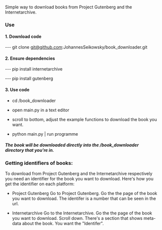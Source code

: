 Simple way to download books from Project Gutenberg and the Internetarchive.

### Use

#### 1. Download code 

--- git clone git@github.com:JohannesSeikowsky/book_downloader.git

#### 2. Ensure dependencies

--- pip install internetarchive

--- pip install gutenberg

#### 3. Use code

- cd /book_downloader

- open main.py in a text editor

- scroll to bottom, adjust the example functions to download the book you want.

- python main.py | run programme


##### The book will be downloaded directly into the /book_downloader directory that you're in.


### Getting identifiers of books:

To download from Project Gutenberg and the Internetarchive respectively
you need an identifier for the book you want to download. Here's how you
get the identifier on each platform:

- Project Gutenberg
Go to Project Gutenberg. Go the the page of the book you want to download.
The identifer is a number that can be seen in the url.

- Internetarchive
Go to the Internetarchive. Go the the page of the book you want to download.
Scroll down. There's a section that shows meta-data about the book.
You want the "Identifer".